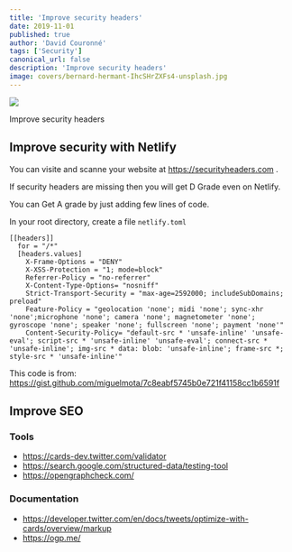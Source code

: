 ```yaml
---
title: 'Improve security headers'
date: 2019-11-01
published: true
author: 'David Couronné'
tags: ['Security']
canonical_url: false
description: 'Improve security headers'
image: covers/bernard-hermant-IhcSHrZXFs4-unsplash.jpg
---
```


![](https://res.cloudinary.com/dpw19qolx/image/upload/t_cover-image/v1572590743/bernard-hermant-IhcSHrZXFs4-unsplash.jpg)

Improve security headers

<!--truncate-->

## Improve security with Netlify

You can visite and scanne your website at https://securityheaders.com .

If security headers are missing then you will get D Grade even on Netlify.

You can Get A grade by just adding few lines of code.

In your root directory, create a file `netlify.toml`

```toml{codeTitle: "netlify.toml"}
[[headers]]
  for = "/*"
  [headers.values]
    X-Frame-Options = "DENY"
    X-XSS-Protection = "1; mode=block"
    Referrer-Policy = "no-referrer"
    X-Content-Type-Options= "nosniff"
    Strict-Transport-Security = "max-age=2592000; includeSubDomains; preload"
    Feature-Policy = "geolocation 'none'; midi 'none'; sync-xhr 'none';microphone 'none'; camera 'none'; magnetometer 'none'; gyroscope 'none'; speaker 'none'; fullscreen 'none'; payment 'none'"
    Content-Security-Policy= "default-src * 'unsafe-inline' 'unsafe-eval'; script-src * 'unsafe-inline' 'unsafe-eval'; connect-src * 'unsafe-inline'; img-src * data: blob: 'unsafe-inline'; frame-src *; style-src * 'unsafe-inline'"
```

This code is from: https://gist.github.com/miguelmota/7c8eabf5745b0e721f41158cc1b6591f

## Improve SEO

### Tools

- https://cards-dev.twitter.com/validator
- https://search.google.com/structured-data/testing-tool
- https://opengraphcheck.com/

### Documentation

- https://developer.twitter.com/en/docs/tweets/optimize-with-cards/overview/markup
- https://ogp.me/
